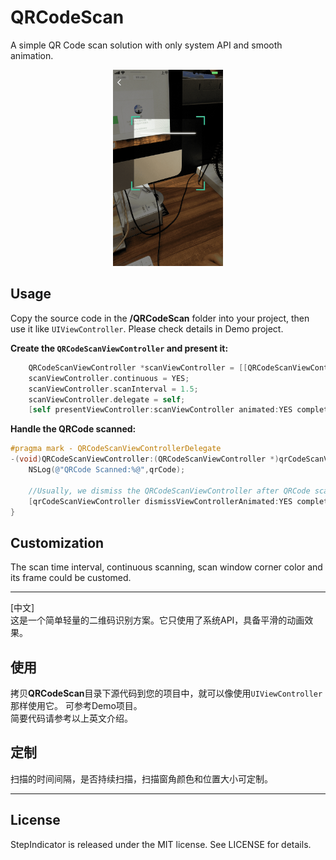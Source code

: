 # QRCodeScan
A simple QR Code scan solution with only system API and smooth animation.

<p align="center" >
<img src="https://raw.githubusercontent.com/chenyun122/QRCodeScan/master/Screenshots/QRCodeScan.gif" alt="QRCodeScan" title="QRCodeScan" width="35%" height="35%" />
</p>

## Usage
Copy the source code in the **/QRCodeScan** folder into your project, then use it like `UIViewController`. Please check details in Demo project.

**Create the `QRCodeScanViewController` and present it:**
```Objective-C
    QRCodeScanViewController *scanViewController = [[QRCodeScanViewController alloc] init];
    scanViewController.continuous = YES;
    scanViewController.scanInterval = 1.5;
    scanViewController.delegate = self;
    [self presentViewController:scanViewController animated:YES completion:nil];
```

**Handle the QRCode scanned:**
```Objective-C
#pragma mark - QRCodeScanViewControllerDelegate
-(void)QRCodeScanViewController:(QRCodeScanViewController *)qrCodeScanViewController qrCodeDidScanned:(NSString *)qrCode {
    NSLog(@"QRCode Scanned:%@",qrCode);

    //Usually, we dismiss the QRCodeScanViewController after QRCode scanned
    [qrCodeScanViewController dismissViewControllerAnimated:YES completion:nil];
}
```

## Customization
The scan time interval, continuous scanning, scan window corner color and its frame could be customed.
___
[中文]  
这是一个简单轻量的二维码识别方案。它只使用了系统API，具备平滑的动画效果。

## 使用
拷贝**QRCodeScan**目录下源代码到您的项目中，就可以像使用`UIViewController`那样使用它。 可参考Demo项目。  
简要代码请参考以上英文介绍。

## 定制
扫描的时间间隔，是否持续扫描，扫描窗角颜色和位置大小可定制。

___
## License
StepIndicator is released under the MIT license. See LICENSE for details.